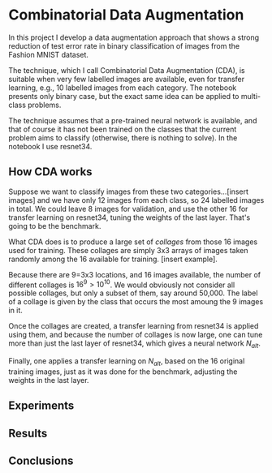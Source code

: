 # Combinatorial Data Augmentation

In this project I develop a data augmentation approach that shows a strong reduction of test error rate in binary classification of images from the Fashion MNIST dataset.

The technique, which I call Combinatorial Data Augmentation (CDA), is suitable when very few labelled images are available, even for transfer learning, e.g., 10 labelled images from each category. The notebook presents only binary case, but the exact same idea can be applied to multi-class problems. 

The technique assumes that a pre-trained neural network is available, and that of course it has not been trained on the classes that the current problem aims to classify (otherwise, there is nothing to solve). In the notebook I use resnet34.

## How CDA works

Suppose we want to classify images from these two categories...[insert images] and we have only 12 images from each class, so 24 labelled images in total. We could leave 8 images for validation, and use the other 16 for transfer learning on resnet34, tuning the weights of the last layer. That's going to be the benchmark.

What CDA does is to produce a large set of _collages_ from those 16 images used for training. These collages are simply 3x3 arrays of images taken randomly among the 16 available for training. [insert example].

Because there are 9=3x3 locations, and 16 images available, the number of different collages is $16^9>10^10$. We would obviously not consider all possible collages, but only a subset of them, say around 50,000. The label of a collage is given by the class that occurs the most amoung the 9 images in it.

Once the collages are created, a transfer learning from resnet34 is applied using them, and because the number of collages is now large, one can tune more than just the last layer of resnet34, which gives a neural network $N_{alt}$. 

Finally, one applies a transfer learning on $N_{alt}$, based on the 16 original training images, just as it was done for the benchmark, adjusting the weights in the last layer.

## Experiments

## Results

## Conclusions


